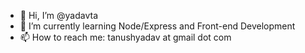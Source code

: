 - 👋 Hi, I’m @yadavta
- 🌱 I’m currently learning Node/Express and Front-end Development
- 📫 How to reach me: tanushyadav at gmail dot com

<!---
yadavta/yadavta is a ✨ special ✨ repository because its `README.md` (this file) appears on your GitHub profile.
You can click the Preview link to take a look at your changes.
--->
